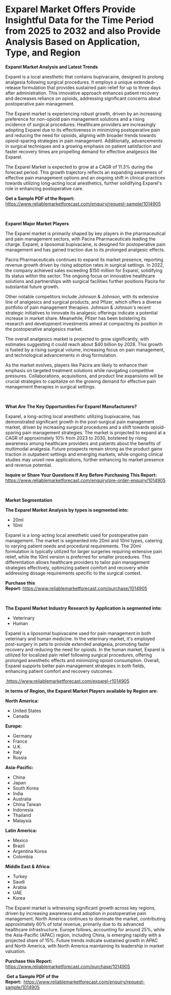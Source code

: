 <p><h1>Exparel Market Offers Provide Insightful Data for the Time Period from 2025 to 2032 and also Provide Analysis Based on Application, Type, and Region</h1></p><p><strong>Exparel Market Analysis and Latest Trends</strong></p>
<p><p>Exparel is a local anesthetic that contains bupivacaine, designed to prolong analgesia following surgical procedures. It employs a unique extended-release formulation that provides sustained pain relief for up to three days after administration. This innovative approach enhances patient recovery and decreases reliance on opioids, addressing significant concerns about postoperative pain management.</p><p>The Exparel market is experiencing robust growth, driven by an increasing preference for non-opioid pain management solutions and a rising incidence of surgical procedures. Healthcare providers are increasingly adopting Exparel due to its effectiveness in minimizing postoperative pain and reducing the need for opioids, aligning with broader trends towards opioid-sparing strategies in pain management. Additionally, advancements in surgical techniques and a growing emphasis on patient satisfaction and faster recovery times are propelling demand for effective analgesics like Exparel.</p><p>The Exparel Market is expected to grow at a CAGR of 11.3% during the forecast period. This growth trajectory reflects an expanding awareness of effective pain management options and an ongoing shift in clinical practices towards utilizing long-acting local anesthetics, further solidifying Exparel's role in enhancing postoperative care.</p></p>
<p><strong>Get a Sample PDF of the Report:&nbsp;</strong> <a href="https://www.reliablemarketforecast.com/enquiry/request-sample/1014905?utm_campaign=2993&utm_medium=2&utm_source=Github&utm_content=ia&utm_term=17042025&utm_id=exparel">https://www.reliablemarketforecast.com/enquiry/request-sample/1014905</a></p>
<p>&nbsp;</p>
<p><strong>Exparel Major Market Players</strong></p>
<p><p>The Exparel market is primarily shaped by key players in the pharmaceutical and pain management sectors, with Pacira Pharmaceuticals leading the charge. Exparel, a liposomal bupivacaine, is designed for postoperative pain management and has gained traction due to its prolonged analgesic effects. </p><p>Pacira Pharmaceuticals continues to expand its market presence, reporting revenue growth driven by rising adoption rates in surgical settings. In 2022, the company achieved sales exceeding $150 million for Exparel, solidifying its status within the sector. The ongoing focus on innovative healthcare solutions and partnerships with surgical facilities further positions Pacira for substantial future growth.</p><p>Other notable competitors include Johnson & Johnson, with its extensive line of analgesics and surgical products, and Pfizer, which offers a diverse portfolio of pain management therapies. Johnson & Johnson's recent strategic initiatives to innovate its analgesic offerings indicate a potential increase in market share. Meanwhile, Pfizer has been bolstering its research and development investments aimed at compacting its position in the postoperative analgesics market.</p><p>The overall analgesics market is projected to grow significantly, with estimates suggesting it could reach about $40 billion by 2028. This growth is fueled by a rising surgical volume, increasing focus on pain management, and technological advancements in drug formulation.</p><p>As the market evolves, players like Pacira are likely to enhance their emphasis on targeted treatment solutions while navigating competitive pressures. Collaborations, acquisitions, and product line expansions will be crucial strategies to capitalize on the growing demand for effective pain management therapies in surgical settings.</p></p>
<p>&nbsp;</p>
<p><strong>What Are The Key Opportunities For Exparel Manufacturers?</strong></p>
<p><p>Exparel, a long-acting local anesthetic utilizing bupivacaine, has demonstrated significant growth in the post-surgical pain management market, driven by increasing surgical procedures and a shift towards opioid-sparing pain management strategies. The market is projected to expand at a CAGR of approximately 10% from 2023 to 2030, bolstered by rising awareness among healthcare providers and patients about the benefits of multimodal analgesia. Future prospects remain strong as the product gains traction in outpatient settings and emerging markets, while ongoing clinical studies may unveil new applications, further enhancing its market presence and revenue potential.</p></p>
<p><strong>Inquire or Share Your Questions If Any Before Purchasing This Report:</strong> <a href="https://www.reliablemarketforecast.com/enquiry/pre-order-enquiry/1014905?utm_campaign=2993&utm_medium=2&utm_source=Github&utm_content=ia&utm_term=17042025&utm_id=exparel">https://www.reliablemarketforecast.com/enquiry/pre-order-enquiry/1014905</a></p>
<p>&nbsp;</p>
<p><strong>Market Segmentation</strong></p>
<p><strong>The Exparel Market Analysis by types is segmented into:</strong></p>
<p><ul><li>20ml</li><li>10ml</li></ul></p>
<p><p>Exparel is a long-acting local anesthetic used for postoperative pain management. The market is segmented into 20ml and 10ml types, catering to varying patient needs and procedural requirements. The 20ml formulation is typically utilized for larger surgeries requiring extensive pain relief, while the 10ml version is preferred for smaller procedures. This differentiation allows healthcare providers to tailor pain management strategies effectively, optimizing patient comfort and recovery while addressing dosage requirements specific to the surgical context.</p></p>
<p><strong>Purchase this Report:&nbsp;</strong><a href="https://www.reliablemarketforecast.com/purchase/1014905?utm_campaign=2993&utm_medium=2&utm_source=Github&utm_content=ia&utm_term=17042025&utm_id=exparel">https://www.reliablemarketforecast.com/purchase/1014905</a></p>
<p>&nbsp;</p>
<p><strong>The Exparel Market Industry Research by Application is segmented into:</strong></p>
<p><ul><li>Veterinary</li><li>Human</li></ul></p>
<p><p>Exparel is a liposomal bupivacaine used for pain management in both veterinary and human medicine. In the veterinary market, it's employed post-surgery in pets to provide extended analgesia, promoting faster recovery and reducing the need for opioids. In the human market, Exparel is utilized for localized pain relief following surgical procedures, offering prolonged anesthetic effects and minimizing opioid consumption. Overall, Exparel supports better pain management strategies in both fields, enhancing patient comfort and recovery outcomes.</p></p>
<p><a href="https://www.reliablemarketforecast.com/exparel-r1014905?utm_campaign=2993&utm_medium=2&utm_source=Github&utm_content=ia&utm_term=17042025&utm_id=exparel">&nbsp;https://www.reliablemarketforecast.com/exparel-r1014905</a></p>
<p><strong>In terms of Region, the Exparel Market Players available by Region are:</strong></p>
<p>
    <p> <strong> North America: </strong>
        <ul>
            <li>United States</li>
            <li>Canada</li>
        </ul>
        </p> 
    <p> <strong> Europe: </strong>
        <ul>
            <li>Germany</li>
            <li>France</li>
            <li>U.K.</li>
            <li>Italy</li>
            <li>Russia</li>
        </ul>
        </p> 
    <p> <strong> Asia-Pacific: </strong>
        <ul>
            <li>China</li>
            <li>Japan</li>
            <li>South Korea</li>
            <li>India</li>
            <li>Australia</li>
            <li>China Taiwan</li>
            <li>Indonesia</li>
            <li>Thailand</li>
            <li>Malaysia</li>
        </ul>
        </p> 
    <p> <strong> Latin America: </strong>
        <ul>
            <li>Mexico</li>
            <li>Brazil</li>
            <li>Argentina Korea</li>
            <li>Colombia</li>
        </ul>
        </p> 
    <p> <strong> Middle East & Africa: </strong>
        <ul>
            <li>Turkey</li>
            <li>Saudi</li>
            <li>Arabia</li>
            <li>UAE</li>
            <li>Korea</li>
        </ul>
    </p>
    </p>
<p><p>The Exparel market is witnessing significant growth across key regions, driven by increasing awareness and adoption in postoperative pain management. North America continues to dominate the market, contributing approximately 60% of total revenue, primarily due to its advanced healthcare infrastructure. Europe follows, accounting for around 25%, while the Asia-Pacific (APAC) region, including China, is emerging rapidly with a projected share of 15%. Future trends indicate sustained growth in APAC and North America, with North America maintaining its leadership in market valuation.</p></p>
<p><strong>Purchase this Report: </strong><a href="https://www.reliablemarketforecast.com/purchase/1014905?utm_campaign=2993&utm_medium=2&utm_source=Github&utm_content=ia&utm_term=17042025&utm_id=exparel">https://www.reliablemarketforecast.com/purchase/1014905</a></p>
<p>&nbsp;<strong>Get a Sample PDF of the Report:&nbsp;&nbsp;</strong><a href="https://www.reliablemarketforecast.com/enquiry/request-sample/1014905?utm_campaign=2993&utm_medium=2&utm_source=Github&utm_content=ia&utm_term=17042025&utm_id=exparel">https://www.reliablemarketforecast.com/enquiry/request-sample/1014905</a></p>
<p><strong></strong></p>
<p><p></p><p></p><p></p></p>
